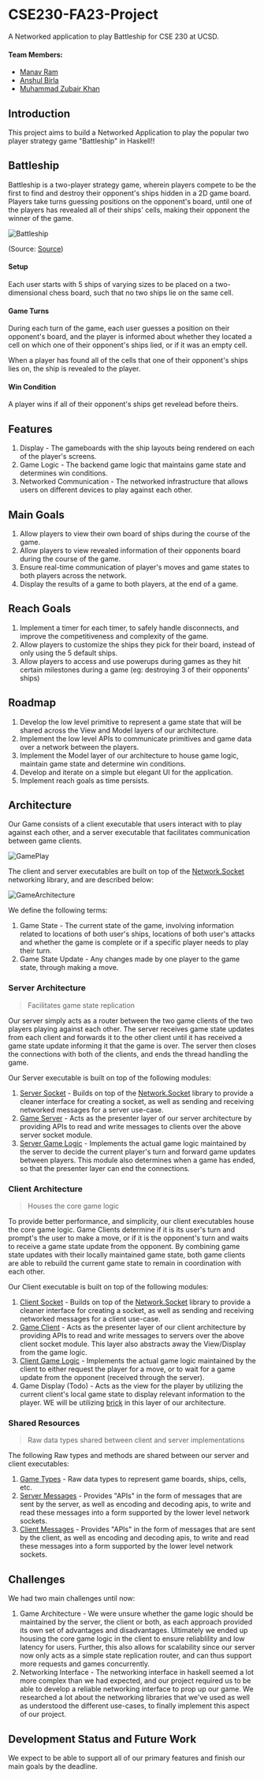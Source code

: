 # CSE230-FA23-Project
A Networked application to play Battleship for CSE 230 at UCSD.

#### Team Members:
- [Manav Ram](https://github.com/Manav-Ram19)
- [Anshul Birla](https://github.com/Anshul-Birla)
- [Muhammad Zubair Khan](https://github.com/MZ-K)

## Introduction
This project aims to build a Networked Application to play the popular two player strategy game "Battleship" in Haskell!!

## Battleship
Battleship is a two-player strategy game, wherein players compete to be the first to find and destroy their opponent's ships hidden in a 2D game board. Players take turns guessing positions on the opponent's board, until one of the players has revealed all of their ships' cells, making their opponent the winner of the game.

![Battleship](/Assets/Battleship.jpeg)

(Source: [Source](https://www.ubisoft.com/en-us/game/battleship/battleship))

#### Setup
Each user starts with 5 ships of varying sizes to be placed on a two-dimensional chess board, such that no two ships lie on the same cell.

#### Game Turns
During each turn of the game, each user guesses a position on their opponent's board, and the player is informed about whether they located a cell on which one of their opponent's ships lied, or if it was an empty cell.

When a player has found all of the cells that one of their opponent's ships lies on, the ship is revealed to the player.

#### Win Condition
A player wins if all of their opponent's ships get revelead before theirs.

## Features
1. Display - The gameboards with the ship layouts being rendered on each of the player's screens.
2. Game Logic - The backend game logic that maintains game state and determines win conditions.
3. Networked Communication - The networked infrastructure that allows users on different devices to play against each other.

## Main Goals
1. Allow players to view their own board of ships during the course of the game.
2. Allow players to view revealed information of their opponents board during the course of the game.
3. Ensure real-time communication of player's moves and game states to both players across the network.
4. Display the results of a game to both players, at the end of a game.

## Reach Goals
1. Implement a timer for each timer, to safely handle disconnects, and improve the competitiveness and complexity of the game.
2. Allow players to customize the ships they pick for their board, instead of only using the 5 default ships.
3. Allow players to access and use powerups during games as they hit certain milestones during a game (eg: destroying 3 of their opponents' ships)

## Roadmap
1. Develop the low level primitive to represent a game state that will be shared across the View and Model layers of our architecture.
2. Implement the low level APIs to communicate primitives and game data over a network between the players.
3. Implement the Model layer of our architecture to house game logic, maintain game state and determine win conditions.
4. Develop and iterate on a simple but elegant UI for the application.
5. Implement reach goals as time persists.

## Architecture
Our Game consists of a client executable that users interact with to play against each other, and a server executable that facilitates communication between game clients.

![GamePlay](/Assets/GameExperience.png)

The client and server executables are built on top of the [Network.Socket](https://hackage.haskell.org/package/network-2.3/docs/Network-Socket.html) networking library, and are described below:

![GameArchitecture](/Assets/GameArchitecture.jpeg)

We define the following terms:
1. Game State - The current state of the game, involving information related to locations of both user's ships, locations of both user's attacks and whether the game is complete or if a specific player needs to play their turn.
2. Game State Update - Any changes made by one player to the game state, through making a move.

### Server Architecture
> Facilitates game state replication

Our server simply acts as a router between the two game clients of the two players playing against each other. The server receives game state updates from each client and forwards it to the other client until it has received a game state update informing it that the game is over. The server then closes the connections with both of the clients, and ends the thread handling the game.

Our Server executable is built on top of the following modules:
1. [Server Socket](ServerInfra.hs) - Builds on top of the [Network.Socket](https://hackage.haskell.org/package/network-2.3/docs/Network-Socket.html) library to provide a cleaner interface for creating a socket, as well as sending and receiving networked messages for a server use-case.
2. [Game Server](GameServer.hs) - Acts as the presenter layer of our server architecture by providing APIs to read and write messages to clients over the above server socket module.
3. [Server Game Logic](BattleShipServerLoop.hs) - Implements the actual game logic maintained by the server to decide the current player's turn and forward game updates between players. This module also determines when a game has ended, so that the presenter layer can end the connections.

### Client Architecture
> Houses the core game logic

To provide better performance, and simplicity, our client executables house the core game logic. Game Clients determine if it is its user's turn and prompt's the user to make a move, or if it is the opponent's turn and waits to receive a game state update from the opponent. By combining game state updates with their locally maintained game state, both game clients are able to rebuild the current game state to remain in coordination with each other.

Our Client executable is built on top of the following modules:
1. [Client Socket](ClientInfra.hs) - Builds on top of the [Network.Socket](https://hackage.haskell.org/package/network-2.3/docs/Network-Socket.html) library to provide a cleaner interface for creating a socket, as well as sending and receiving networked messages for a client use-case.
2. [Game Client](GameServer.hs) - Acts as the presenter layer of our client architecture by providing APIs to read and write messages to servers over the above client socket module. This layer also abstracts away the View/Display from the game logic.
3. [Client Game Logic](BattleShipClientLoop.hs) - Implements the actual game logic maintained by the client to either request the player for a move, or to wait for a game update from the opponent (received through the server).
4. Game Display (Todo) - Acts as the view for the player by utilizing the current client's local game state to display relevant information to the player. WE will be utilizing [brick](https://hackage.haskell.org/package/brick) in this layer of our architecture.

### Shared Resources
> Raw data types shared between client and server implementations

The following Raw types and methods are shared between our server and client executables:
1. [Game Types](Types.hs) - Raw data types to represent game boards, ships, cells, etc.
2. [Server Messages](ServerMessages.hs) - Provides "APIs" in the form of messages that are sent by the server, as well as encoding and decoding apis, to write and read these messages into a form supported by the lower level network sockets.
3. [Client Messages](ClientMessages.hs) - Provides "APIs" in the form of messages that are sent by the client, as well as encoding and decoding apis, to write and read these messages into a form supported by the lower level network sockets.

## Challenges

We had two main challenges until now:
1. Game Architecture - We were unsure whether the game logic should be maintained by the server, the client or both, as each approach provided its own set of advantages and disadvantages. Ultimately we ended up housing the core game logic in the client to ensure reliablility and low latency for users. Further, this also allows for scalability since our server now only acts as a simple state replication router, and can thus support more requests and games concurrently.
2. Networking Interface - The networking interface in haskell seemed a lot more complex than we had expected, and our project required us to be able to develop a reliable networking interface to prop up our game. We researched a lot about the networking libraries that we've used as well as understood the different use-cases, to finally implement this aspect of our project.

## Development Status and Future Work

We expect to be able to support all of our primary features and finish our main goals by the deadline.
